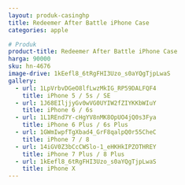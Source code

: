 ```yaml
---
layout: produk-casinghp
title: Redeemer After Battle iPhone Case
categories: apple

# Produk
product-title: Redeemer After Battle iPhone Case
harga: 90000
sku: hn-4676
image-drive: 1kEefl8_6tRgFHI3Uzo_s0aYQgTjpLwaS
gallery:
  - url: 1LpVrbvDGeO8lfLwzMkIG_RP59DALFQF4
    title: iPhone 5 / 5s / SE
  - url: 1J68EIljjyGv0wVG0UYIW2fZIYKKbWIuY
    title: iPhone 6 / 6s
  - url: 1L1REnd7Y-cHgYV8nMK8OpUO4jQ0s3Fya
    title: iPhone 6 Plus / 6s Plus
  - url: 1GWmIwpfTgXbad4_GrF8qalpQ0r55CheC
    title: iPhone 7 / 8
  - url: 14iGV0Z3bCcCWSlo-1_eHKHkIPZOTHREY
    title: iPhone 7 Plus / 8 Plus
  - url: 1kEefl8_6tRgFHI3Uzo_s0aYQgTjpLwaS
    title: iPhone X
---
```

